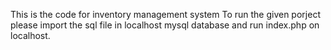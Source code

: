 This is the code for inventory management system
To run the given porject please import the sql file in localhost mysql database and run index.php on localhost.   
